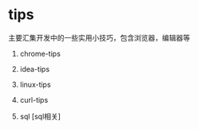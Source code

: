 # tips
主要汇集开发中的一些实用小技巧，包含浏览器，编辑器等

1. chrome-tips

2. idea-tips

3. linux-tips

4. curl-tips

5. sql [sql相关]
